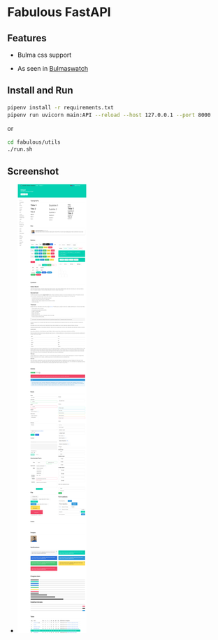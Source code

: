 # Fabulous FastAPI 

## Features
 - Bulma css support

 - As seen in [Bulmaswatch](https://jenil.github.io/bulmaswatch/default/)

## Install and Run
```bash
pipenv install -r requirements.txt
pipenv run uvicorn main:API --reload --host 127.0.0.1 --port 8000
```
or 
```bash
cd fabulous/utils
./run.sh
```

## Screenshot
 - ![Screenshot](../screenshot/fullpage.png "Title")
